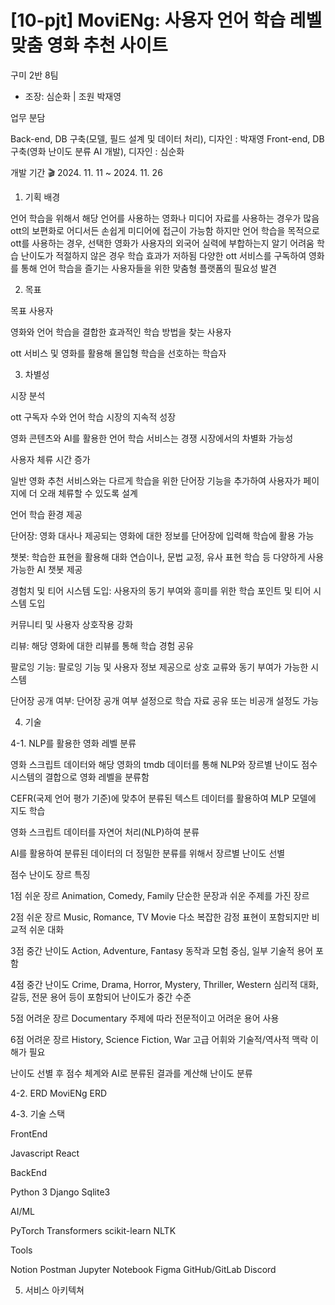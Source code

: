 # [10-pjt] MoviENg: 사용자 언어 학습 레벨 맞춤 영화 추천 사이트


구미 2반 8팀


- 조장: 심순화 | 조원 박재영

업무 분담

Back-end, DB 구축(모델, 필드 설계 및 데이터 처리), 디자인 : 박재영
Front-end, DB 구축(영화 난이도 분류 AI 개발), 디자인 : 심순화


개발 기간
🎬 2024. 11. 11 ~ 2024. 11. 26


1. 기획 배경

언어 학습을 위해서 해당 언어를 사용하는 영화나 미디어 자료를 사용하는 경우가 많음
ott의 보편화로 어디서든 손쉽게 미디어에 접근이 가능함
하지만 언어 학습을 목적으로 ott를 사용하는 경우, 선택한 영화가 사용자의 외국어 실력에 부합하는지 알기 어려움
학습 난이도가 적절하지 않은 경우 학습 효과가 저하됨
다양한 ott 서비스를 구독하여 영화를 통해 언어 학습을 즐기는 사용자들을 위한 맞춤형 플랫폼의 필요성 발견


2. 목표


목표 사용자


영화와 언어 학습을 결합한 효과적인 학습 방법을 찾는 사용자

ott 서비스 및 영화를 활용해 몰입형 학습을 선호하는 학습자




3. 차별성


시장 분석

ott 구독자 수와 언어 학습 시장의 지속적 성장

영화 콘텐츠와 AI를 활용한 언어 학습 서비스는 경쟁 시장에서의 차별화 가능성



사용자 체류 시간 증가

일반 영화 추천 서비스와는 다르게 학습을 위한 단어장 기능을 추가하여 사용자가 페이지에 더 오래 체류할 수 있도록 설계



언어 학습 환경 제공


단어장: 영화 대사나 제공되는 영화에 대한 정보를 단어장에 입력해 학습에 활용 가능

챗봇: 학습한 표현을 활용해 대화 연습이나, 문법 교정, 유사 표현 학습 등 다양하게 사용 가능한 AI 챗봇 제공

경험치 및 티어 시스템 도입: 사용자의 동기 부여와 흥미를 위한 학습 포인트 및 티어 시스템 도입



커뮤니티 및 사용자 상호작용 강화


리뷰: 해당 영화에 대한 리뷰를 통해 학습 경험 공유

팔로잉 기능: 팔로잉 기능 및 사용자 정보 제공으로 상호 교류와 동기 부여가 가능한 시스템

단어장 공개 여부: 단어장 공개 여부 설정으로 학습 자료 공유 또는 비공개 설정도 가능




4. 기술

4-1. NLP를 활용한 영화 레벨 분류

영화 스크립트 데이터와 해당 영화의 tmdb 데이터를 통해 NLP와 장르별 난이도 점수 시스템의 결합으로 영화 레벨을 분류함


CEFR(국제 언어 평가 기준)에 맞추어 분류된 텍스트 데이터를 활용하여 MLP 모델에 지도 학습


영화 스크립트 데이터를 자연어 처리(NLP)하여 분류


AI를 활용하여 분류된 데이터의 더 정밀한 분류를 위해서 장르별 난이도 선별



점수
난이도
장르
특징




1점
쉬운 장르
Animation, Comedy, Family
단순한 문장과 쉬운 주제를 가진 장르


2점
쉬운 장르
Music, Romance, TV Movie
다소 복잡한 감정 표현이 포함되지만 비교적 쉬운 대화


3점
중간 난이도
Action, Adventure, Fantasy
동작과 모험 중심, 일부 기술적 용어 포함


4점
중간 난이도
Crime, Drama, Horror, Mystery, Thriller, Western
심리적 대화, 갈등, 전문 용어 등이 포함되어 난이도가 중간 수준


5점
어려운 장르
Documentary
주제에 따라 전문적이고 어려운 용어 사용


6점
어려운 장르
History, Science Fiction, War
고급 어휘와 기술적/역사적 맥락 이해가 필요





난이도 선별 후 점수 체계와 AI로 분류된 결과를 계산해 난이도 분류





4-2. ERD
MoviENg ERD


4-3. 기술 스택

FrontEnd

Javascript
React


BackEnd

Python 3
Django
Sqlite3


AI/ML

PyTorch
Transformers
scikit-learn
NLTK


Tools

Notion
Postman
Jupyter Notebook
Figma
GitHub/GitLab
Discord


5. 서비스 아키텍쳐


